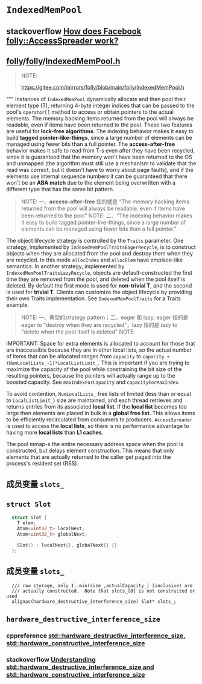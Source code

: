 # `IndexedMemPool`

## stackoverflow [How does Facebook folly::AccessSpreader work?](https://stackoverflow.com/questions/47006451/how-does-facebook-follyaccessspreader-work)



## [folly](https://github.com/facebook/folly)/[folly](https://github.com/facebook/folly/tree/main/folly)/**[IndexedMemPool.h](https://github.com/facebook/folly/blob/main/folly/IndexedMemPool.h)**



> NOTE: 
>
> https://gitee.com/mirrors/folly/blob/main/folly/IndexedMemPool.h

"""
Instances of `IndexedMemPool` dynamically allocate and then pool their element type (T), returning 4-byte integer indices that can be passed to the pool's `operator[]` method to access or obtain pointers to the actual elements.  The memory backing items returned from the pool will always be readable, even if items have been returned to the pool. These two features are useful for **lock-free algorithms**.  The indexing behavior makes it easy to build **tagged pointer-like-things**, since a large number of elements can be managed using fewer bits than a full pointer.  The **access-after-free** behavior makes it safe to read from T-s even after they have been recycled, since it is guaranteed that the memory won't have been returned to the OS and unmapped (the algorithm must still use a mechanism to validate that the read was correct, but it doesn't have to worry about page faults), and if the elements use internal sequence numbers it can be guaranteed that there won't be an **ABA match** due to the element being overwritten with a different type that has the same bit pattern.

> NOTE: 一、**access-after-free** 指的就是 "The memory backing items returned from the pool will always be readable, even if items have been returned to the pool"
> NOTE: 二、"The indexing behavior makes it easy to build tagged pointer-like-things, since a large number of elements can be managed using fewer bits than a full pointer."

The object lifecycle strategy is controlled by the `Traits` parameter. One strategy, implemented by `IndexedMemPoolTraitsEagerRecycle`, is to construct objects when they are allocated from the pool and destroy them when they are recycled.  In this mode `allocIndex` and `allocElem` have emplace-like semantics.  In another strategy, implemented by `IndexedMemPoolTraitsLazyRecycle`, objects are default-constructed the first time they are removed from the pool, and deleted when the pool itself is deleted.  By default the first mode is used for **non-trivial T**, and the second is used for **trivial T**.  Clients can customize the object lifecycle by providing their own Traits implementation. See `IndexedMemPoolTraits` for a Traits example.

> NOTE: 一、典型的strategy pattern；二、eager 和 lazy: eager 指的是 eager to "destroy when they are recycled"，lazy 指的是 lazy to "delete when the pool itself is deleted"
> NOTE: 

IMPORTANT: Space for extra elements is allocated to account for those that are inaccessible because they are in other local lists, so the actual number of items that can be allocated ranges from `capacity` to `capacity + (NumLocalLists_-1)*LocalListLimit_`.  This is important if you are trying to maximize the capacity of the pool while constraining the bit size of the resulting pointers, because the pointers will actually range up to the boosted capacity.  See `maxIndexForCapacity` and `capacityForMaxIndex`.

To avoid contention, `NumLocalLists_` free lists of limited (less than or equal to `LocalListLimit_`) size are maintained, and each thread
retrieves and returns entries from its associated **local list**.  If the **local list** becomes too large then elements are placed in bulk in a **global free list**.  This allows items to be efficiently recirculated from consumers to producers.  `AccessSpreader` is used to access the **local lists**, so there is no performance advantage to having more **local lists** than **L1 caches**.

The pool mmap-s the entire necessary address space when the pool is constructed, but delays element construction.  This means that only elements that are actually returned to the caller get paged into the process's resident set (RSS).



## 成员变量 `slots_`


## `struct Slot` 

```c++
  struct Slot {
    T elem;
    Atom<uint32_t> localNext;
    Atom<uint32_t> globalNext;

    Slot() : localNext{}, globalNext{} {}
  };
```

## 成员变量 `slots_`

```
  /// raw storage, only 1..min(size_,actualCapacity_) (inclusive) are
  /// actually constructed.  Note that slots_[0] is not constructed or used
  alignas(hardware_destructive_interference_size) Slot* slots_;
```

## `hardware_destructive_interference_size`

### cppreference [std::hardware_destructive_interference_size, std::hardware_constructive_interference_size](https://en.cppreference.com/w/cpp/thread/hardware_destructive_interference_size)


### stackoverflow [Understanding std::hardware_destructive_interference_size and std::hardware_constructive_interference_size](https://stackoverflow.com/questions/39680206/understanding-stdhardware-destructive-interference-size-and-stdhardware-cons)